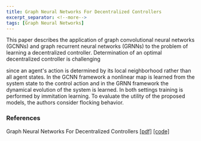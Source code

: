 ```yaml
---
title: Graph Neural Networks For Decentralized Controllers
excerpt_separator: <!--more-->
tags: [Graph Neural Networks]
---
```


This paper describes the application of graph convolutional 
neural networks (GCNNs) and graph recurrent neural networks (GRNNs)
to the problem of learning a decentralized controller.
Determination of an optimal decentralized controller is challenging
<!--more-->
since an agent's action is determined by its local neighborhood rather
than all agent states. In the GCNN framework a nonlinear map is 
learned from the system state to the control action and 
in the GRNN framework the dynamical evolution of the system is learned. 
In both settings training is performed by immitation learning.
To evaluate the utility of the proposed models, the authors consider
flocking behavior.

### References
Graph Neural Networks For Decentralized Controllers [[pdf]](https://arxiv.org/abs/2003.10280) [[code]](https://github.com/alelab-upenn/graph-neural-networks)
